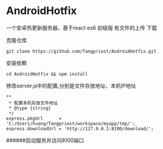 # AndroidHotfix
一个安卓热更新服务器，基于react es6 初级版 有文件的上传 下载 


克隆仓库
```
git clone https://github.com/Tangpriest/AndroidHotfix.git
```
安装依赖
```
cd AndroidHotfix && npm install
```
修改server.js中的配置,分别是文件存放地址、本机IP地址
```
**
 * 配置本机存放文件地址
 * @type {string}
 */
express.pkgUrl      = 'C:/Users/huang/Tangpriest/workspace/myapp/tmp/';
express.downloadUrl = 'http://127.0.0.1:8100/download/';
```
######启动服务并访问8100端口
